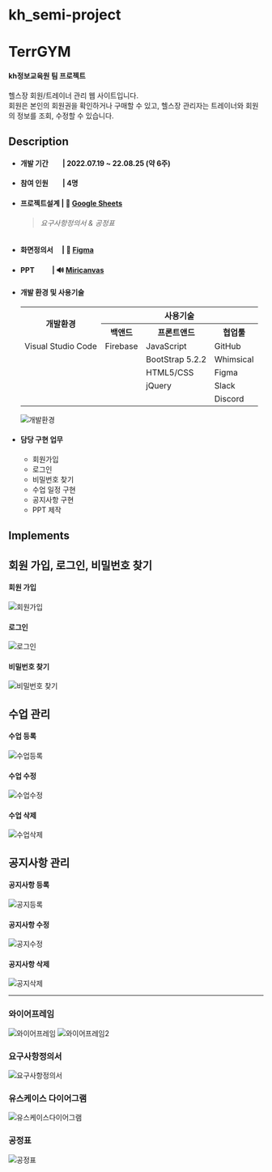 # kh_semi-project

# TerrGYM

#### kh정보교육원 팀 프로젝트
<p>
헬스장 회원/트레이너 관리 웹 사이트입니다. <br />
회원은 본인의 회원권을 확인하거나 구매할 수 있고, 헬스장 관리자는 트레이너와 회원의 정보를 조회, 수정할 수 있습니다.
</p>

## Description
- #### 개발 기간　　| 2022.07.19 ~ 22.08.25 (약 6주)
- #### 참여 인원　　| 4명
- #### 프로젝트설계 | 📗 <a href="https://docs.google.com/spreadsheets/d/1D0lDAN88kWvtd7l0krpHjMsW0LgO0Te_2Xc4S7comK0/edit?usp=sharing">Google Sheets </a><br />
  > ###### 요구사항정의서 & 공정표
- #### 화면정의서　 | 🎨 <a href="https://www.figma.com/file/P51gQAyCREGiiRUaVSaS4O/%EC%84%B8%EB%AF%B8-%EC%99%80%EC%9D%B4%EC%96%B4%ED%94%84%EB%A0%88%EC%9E%84?node-id=0%3A1&t=TYoXj8cJKVI1hkGE-1">Figma </a><br />
- #### PPT 　　 | 🔊 <a href="https://www.miricanvas.com/v/11c5jbn">Miricanvas</a><br />
- #### 개발 환경 및 사용기술
    <table>
      <tr align=center>
        <th rowspan="2">개발환경</th>
        <th colspan="3">사용기술</th>
      </tr>
      <tr align=center>
        <th>백앤드</th>
        <th>프론트앤드</th>
        <th>협업툴</th>
      </tr>
      <tr>
        <td>Visual Studio Code</td>
        <td>Firebase</td>
        <td>JavaScript</td>
        <td>GitHub</td>
      </tr>
      <tr>
        <td></td>
        <td></td>
        <td>BootStrap 5.2.2</td>
        <td>Whimsical</td>
      </tr>
      <tr>
        <td></td>
        <td></td>
        <td>HTML5/CSS</td>
        <td>Figma</td>
      </tr>
      <tr>
        <td></td>
        <td></td>
        <td>jQuery</td>
        <td>Slack</td>  
      </tr>
      <tr>
        <td></td>
        <td></td>
        <td></td>
        <td>Discord</td>
      </tr>
    </table>
    
    ![개발환경](https://user-images.githubusercontent.com/101934302/210562991-95f456f6-4bf3-4149-846d-16d5875914c8.PNG)

  
- #### 담당 구현 업무
  - 회원가입
  - 로그인
  - 비밀번호 찾기
  - 수업 일정 구현
  - 공지사항 구현
  - PPT 제작
  
## Implements

## 회원 가입, 로그인, 비밀번호 찾기
  
#### 회원 가입
  ![회원가입](https://user-images.githubusercontent.com/101934302/211796423-9770b055-4111-4607-b645-678869b504a2.gif)
  
#### 로그인
  ![로그인](https://user-images.githubusercontent.com/101934302/211796436-bc054556-f8ba-4157-a522-e8a14bd8da52.gif)
  
#### 비밀번호 찾기
  ![비밀번호 찾기](https://user-images.githubusercontent.com/101934302/211796445-74cc89c3-46c1-46c4-9a20-50bc6b60ce5b.gif)  
  
## 수업 관리

#### 수업 등록
  ![수업등록](https://user-images.githubusercontent.com/101934302/211797927-7a15bf8f-c831-4d07-ba36-6c450884ad7c.gif)

#### 수업 수정
  ![수업수정](https://user-images.githubusercontent.com/101934302/211797935-b4146204-d0ee-4620-92a7-6c6e869a0b20.gif)

#### 수업 삭제
  ![수업삭제](https://user-images.githubusercontent.com/101934302/211797943-cdc807b2-3247-4e78-b89f-11d4f36f10de.gif)

## 공지사항 관리

#### 공지사항 등록
  ![공지등록](https://user-images.githubusercontent.com/101934302/211798169-3dc5db59-d4bf-4b69-85a9-cc3b068174a0.gif)

#### 공지사항 수정
  ![공지수정](https://user-images.githubusercontent.com/101934302/211798174-61fb44cd-3dc8-484b-857c-0b737c6cccbd.gif)

#### 공지사항 삭제
  ![공지삭제](https://user-images.githubusercontent.com/101934302/211798307-986127f0-3ad6-4fb9-8a6c-acdc17a056a4.gif)
    
---
    
### 와이어프레임
  ![와이어프레임](https://user-images.githubusercontent.com/101934302/210586195-a5f04cd7-129e-4827-a0c7-9be43a3e54f7.PNG)
  ![와이어프레임2](https://user-images.githubusercontent.com/101934302/210586287-b9394c4f-db08-4dbc-b0fc-43adbc985c5b.PNG)

### 요구사항정의서  
  ![요구사항정의서](https://user-images.githubusercontent.com/101934302/210586814-1bbc637c-dbcd-4c19-bf28-7aaa9af470c0.PNG)
  
### 유스케이스 다이어그램
  ![유스케이스다이어그램](https://user-images.githubusercontent.com/101934302/210585990-c0cc7122-7200-4132-939b-adb89541781b.PNG)

### 공정표
  ![공정표](https://user-images.githubusercontent.com/101934302/210585842-895de947-ead5-42db-a3e9-ff8f6ebe38a3.PNG)


